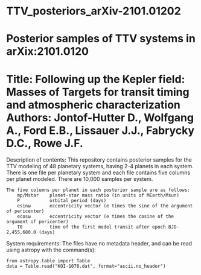 # TTV_posteriors_arXiv-2101.01202
Posterior samples of TTV systems in arXix:2101.0120
================================================================================
Title: Following up the Kepler field: Masses of Targets for transit timing 
       and atmospheric characterization 
Authors: Jontof-Hutter D., Wolfgang A., Ford E.B., Lissauer J.J., 
    Fabrycky D.C., Rowe J.F. 
================================================================================


Description of contents: This repository contains posterior samples for the
    TTV modeling of 48 planetary systems, having 2-4 planets in each system.
    There is one file per planetary system and each file contains five
    columns per planet modeled. There are 10,000 samples per system. 

    The five columns per planet in each posterior sample are as follows:
        mp/Mstar    planet-star mass ratio (in units of MEarth/Msun)
        P           orbital period (days)
        esinω       eccentricity vector (e times the sine of the argument of pericenter)
        ecosω       eccentricity vector (e times the cosine of the argument of pericenter)
        T0          time of the first model transit after epoch BJD-2,455,680.0 (days)

System requirements: The files have no metadata header, and can be read using
    astropy with the command(s):
    
    from astropy.table import Table
    data = Table.read("KOI-1070.dat", format="ascii.no_header")
